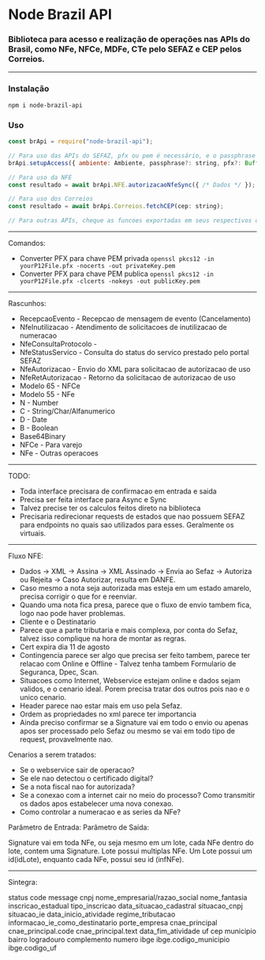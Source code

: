 # Node Brazil API

### Biblioteca para acesso e realização de operações nas APIs do Brasil, como NFe, NFCe, MDFe, CTe pelo SEFAZ e CEP pelos Correios.

---

### Instalação

```
npm i node-brazil-api
```

### Uso

```javascript
const brApi = require("node-brazil-api");

// Para uso das APIs do SEFAZ, pfx ou pem é necessário, e o passphrase caso conter.
brApi.setupAccess({ ambiente: Ambiente, passphrase?: string, pfx?: Buffer, privatePEM?: Buffer, publicPEM?: Buffer, rejectUnauthorized?: boolean });

// Para uso da NFE
const resultado = await brApi.NFE.autorizacaoNfeSync({ /* Dados */ });

// Para uso dos Correios
const resultado = await brApi.Correios.fetchCEP(cep: string);

// Para outras APIs, cheque as funcoes exportadas em seus respectivos objetos. NFE, NFCE, MDFE, CTE, Correios.
```

---

Comandos:

- Converter PFX para chave PEM privada `openssl pkcs12 -in yourP12File.pfx -nocerts -out privateKey.pem`
- Converter PFX para chave PEM publica `openssl pkcs12 -in yourP12File.pfx -clcerts -nokeys -out publicKey.pem`

---

Rascunhos:

- RecepcaoEvento - Recepcao de mensagem de evento (Cancelamento)
- NfeInutilizacao - Atendimento de solicitacoes de inutilizacao de numeracao
- NfeConsultaProtocolo -
- NfeStatusServico - Consulta do status do servico prestado pelo portal SEFAZ
- NfeAutorizacao - Envio do XML para solicitacao de autorizacao de uso
- NfeRetAutorizacao - Retorno da solicitacao de autorizacao de uso
- Modelo 65 - NFCe
- Modelo 55 - NFe
- N - Number
- C - String/Char/Alfanumerico
- D - Date
- B - Boolean
- Base64Binary
- NFCe - Para varejo
- NFe - Outras operacoes

---

TODO:

- Toda interface precisara de confirmacao em entrada e saida
- Precisa ser feita interface para Async e Sync
- Talvez precise ter os calculos feitos direto na biblioteca
- Precisaria redirecionar requests de estados que nao possuem SEFAZ para endpoints no quais sao utilizados para esses. Geralmente os virtuais.

---

Fluxo NFE:

- Dados -> XML -> Assina -> XML Assinado -> Envia ao Sefaz -> Autoriza ou Rejeita -> Caso Autorizar, resulta em DANFE.
- Caso mesmo a nota seja autorizada mas esteja em um estado amarelo, precisa corrigir o que for e reenviar.
- Quando uma nota fica presa, parece que o fluxo de envio tambem fica, logo nao pode haver problemas.
- Cliente e o Destinatario
- Parece que a parte tributaria e mais complexa, por conta do Sefaz, talvez isso complique na hora de montar as regras.
- Cert expira dia 11 de agosto
- Contingencia parece ser algo que precisa ser feito tambem, parece ter relacao com Online e Offline - Talvez tenha tambem Formulario de Seguranca, Dpec, Scan.
- Situacoes como Internet, Webservice estejam online e dados sejam validos, e o cenario ideal. Porem precisa tratar dos outros pois nao e o unico cenario.
- Header parece nao estar mais em uso pela Sefaz.
- Ordem as propriedades no xml parece ter importancia
- Ainda preciso confirmar se a Signature vai em todo o envio ou apenas apos ser processado pelo Sefaz ou mesmo se vai em todo tipo de request, provavelmente nao.

Cenarios a serem tratados:

- Se o webservice sair de operacao?
- Se ele nao detectou o certificado digital?
- Se a nota fiscal nao for autorizada?
- Se a conexao com a internet cair no meio do processo? Como transmitir os dados apos estabelecer uma nova conexao.
- Como controlar a numeracao e as series da NFe?

Parâmetro de Entrada: <nfeDadosMsg>
Parâmetro de Saída: <nfeResultMsg>

Signature vai em toda NFe, ou seja mesmo em um lote, cada NFe dentro do lote, contem uma Signature.
Lote possui multiplas NFe. Um Lote possui um id(idLote), enquanto cada NFe, possui seu id (infNFe).

---

Sintegra:

status
code
message
cnpj
nome_empresarial/razao_social
nome_fantasia
inscricao_estadual
tipo_inscricao
data_situacao_cadastral
situacao_cnpj
situacao_ie
data_inicio_atividade
regime_tributacao
informacao_ie_como_destinatario
porte_empresa
cnae_principal
cnae_principal.code
cnae_principal.text
data_fim_atividade
uf
cep
municipio
bairro
logradouro
complemento
numero
ibge
ibge.codigo_municipio
ibge.codigo_uf
